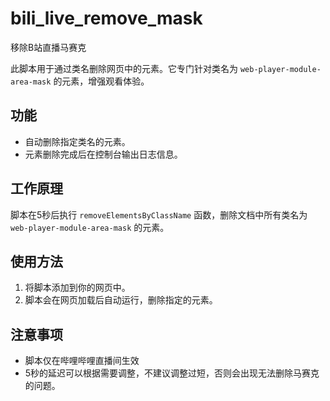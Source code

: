 # bili_live_remove_mask
移除B站直播马赛克

此脚本用于通过类名删除网页中的元素。它专门针对类名为 `web-player-module-area-mask` 的元素，增强观看体验。

## 功能

- 自动删除指定类名的元素。
- 元素删除完成后在控制台输出日志信息。

## 工作原理

脚本在5秒后执行 `removeElementsByClassName` 函数，删除文档中所有类名为 `web-player-module-area-mask` 的元素。

## 使用方法

1. 将脚本添加到你的网页中。
2. 脚本会在网页加载后自动运行，删除指定的元素。

## 注意事项
- 脚本仅在哔哩哔哩直播间生效
- 5秒的延迟可以根据需要调整，不建议调整过短，否则会出现无法删除马赛克的问题。
